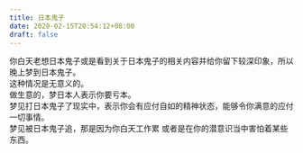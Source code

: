 ```yaml
---
title: 日本鬼子
date: 2020-02-15T20:54:12+08:00
draft: false
---
```


你白天老想日本鬼子或是看到关于日本鬼子的相关内容并给你留下较深印象，所以晚上梦到日本鬼子。<br>
这种情况是无意义的。<br>
做生意的，梦日本人表示你要亏本。<br>
梦见打日本鬼子了现实中，表示你会有应付自如的精神状态，能够令你满意的应付一切事情。<br>
梦见被日本鬼子追，那是因为你白天工作累 或者是在你的潜意识当中害怕着某些东西。<br>
